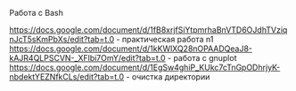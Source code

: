 Работа с Bash

https://docs.google.com/document/d/1fB8xrjfSiYtpmrhaBnVTD6OJdhTVziqnJcT5sKmPbXs/edit?tab=t.0 - практическая работа n1 
https://docs.google.com/document/d/1kKWlXQ28nOPAADQeaJ8-kAJR4QLPSCVN-_XFlbi7OmY/edit?tab=t.0 - работа с gnuplot
https://docs.google.com/document/d/1EgSw4ghiP_KUkc7cTnGpODhrjyK-nbdektYEZNfkCLs/edit?tab=t.0 - очистка директории
